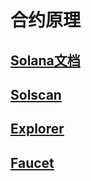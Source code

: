 # 合约原理

## [Solana文档](https://solana.com/docs)
## [Solscan](https://solscan.io/)
## [Explorer](https://explorer.solana.com/)
## [Faucet](https://faucet.solana.com/)

<DocsAD/>